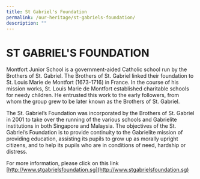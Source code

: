 ```yaml
---
title: St Gabriel's Foundation
permalink: /our-heritage/st-gabriels-foundation/
description: ""
---
```

# **ST GABRIEL'S FOUNDATION**

Montfort Junior School is a government-aided Catholic school run by the Brothers of St. Gabriel. The Brothers of St. Gabriel linked their foundation to St. Louis Marie de Montfort (1673-1716) in France. In the course of his mission works, St. Louis Marie de Montfort established charitable schools for needy children. He entrusted this work to the early followers, from whom the group grew to be later known as the Brothers of St. Gabriel.  
  
The St. Gabriel’s Foundation was incorporated by the Brothers of St. Gabriel in 2001 to take over the running of the various schools and Gabrielite institutions in both Singapore and Malaysia. The objectives of the St. Gabriel’s Foundation is to provide continuity to the Gabrielite mission of providing education, assisting its pupils to grow up as morally upright citizens, and to help its pupils who are in conditions of need, hardship or distress.  
  
For more information, please click on this link [http://www.stgabrielsfoundation.sg](http://www.stgabrielsfoundation.sg)